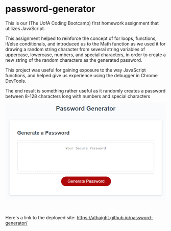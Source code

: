 # password-generator
This is our (The UofA Coding Bootcamp) first homework assignment that utilizes JavaScript. 

This assignment helped to reinforce the concept of for loops, functions, if/else conditionals, and introduced us to the Math function as we used it  for drawing a random string character from several string variables of uppercase, lowercase, numbers, and special characters, in order to create a new string of the random characters as the generated password. 

This project was useful for gaining exposure to the way JavaScript functions, and helped give us experience using the debugger in Chrome DevTools.

The end result is something rather useful as it randomly creates a password between 8-128 characters long with numbers and special characters
<br>

<p  align="center">
<img src="https://github.com/athaight/password-generator/blob/main/assets/image/03-javascript-homework-demo.png" alt="demo image of password generator" />
</p>
<br>

Here's a link to the deployed site:
https://athaight.github.io/password-generator/
